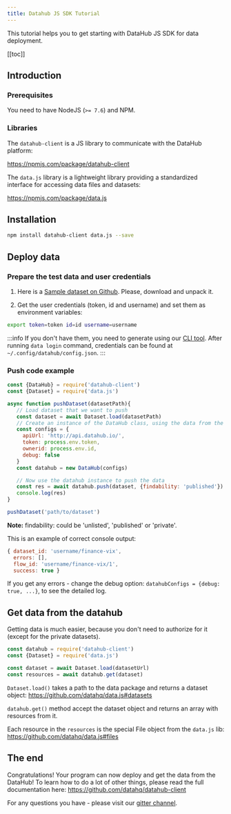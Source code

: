 ```yaml
---
title: Datahub JS SDK Tutorial
---
```


This tutorial helps you to get starting with DataHub JS SDK for data deployment.

[[toc]]

## Introduction

### Prerequisites

You need to have NodeJS (`>= 7.6`) and NPM.

### Libraries

The `datahub-client` is a JS library to communicate with the DataHub platform:

https://npmjs.com/package/datahub-client

The `data.js` library is a lightweight library providing a standardized interface for accessing data files and datasets:

https://npmjs.com/package/data.js

## Installation

```bash
npm install datahub-client data.js --save
```

## Deploy data

### Prepare the test data and user credentials

1. Here is a [Sample dataset on Github](https://github.com/datasets/finance-vix/archive/master.zip).  Please, download and unpack it.

2. Get the user credentials (token, id and username) and set them as environment variables:

```bash
export token=token id=id username=username
```

:::info
If you don't have them, you need to generate using our [CLI tool](https://datahub.io/download). After running `data login` command, credentials can be found at `~/.config/datahub/config.json`.
:::

### Push code example

```javascript
const {DataHub} = require('datahub-client')
const {Dataset} = require('data.js')

async function pushDataset(datasetPath){
   // Load dataset that we want to push
   const dataset = await Dataset.load(datasetPath)
   // Create an instance of the DataHub class, using the data from the user config
   const configs = {
     apiUrl: 'http://api.datahub.io/',
     token: process.env.token,
     ownerid: process.env.id,
     debug: false
   }
   const datahub = new DataHub(configs)

   // Now use the datahub instance to push the data
   const res = await datahub.push(dataset, {findability: 'published'})
   console.log(res)
}

pushDataset('path/to/dataset')
```

**Note:** findability: could be 'unlisted', 'published' or 'private'.

This is an example of correct console output:

```javascript
{ dataset_id: 'username/finance-vix',
  errors: [],
  flow_id: 'username/finance-vix/1',
  success: true }
```

If you get any errors - change the debug option: `datahubConfigs = {debug: true, ...}`, to see the detailed log.

## Get data from the datahub

Getting data is much easier, because you don't need to authorize for it (except for the private datasets).

```javascript
const datahub = require('datahub-client')
const {Dataset} = require('data.js')

const dataset = await Dataset.load(datasetUrl)
const resources = await datahub.get(dataset)
```

`Dataset.load()` takes a path to the data package and returns a dataset object: https://github.com/datahq/data.js#datasets

`datahub.get()` method accept the dataset object and returns an array with resources from it.

Each resource in the `resources` is the special File object from the `data.js` lib: https://github.com/datahq/data.js#files

## The end

Congratulations! Your program can now deploy and get the data from the DataHub! To learn how to do a lot of other things, please read the full documentation here: https://github.com/datahq/datahub-client

For any questions you have - please visit our [gitter channel](https://gitter.im/datahubio/chat).
